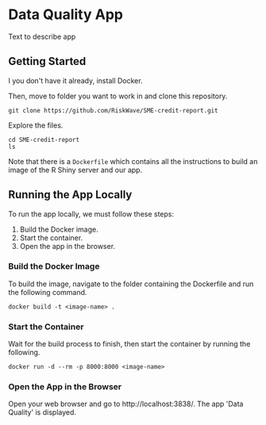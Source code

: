 # Data Quality App

Text to describe app 

## Getting Started

I you don't have it already, install Docker.

Then, move to folder you want to work in and clone this repository.

```
git clone https://github.com/RiskWave/SME-credit-report.git
```

Explore the files.

```
cd SME-credit-report
ls
```
Note that there is a `Dockerfile` which contains all the instructions to build an image of the R Shiny server and our app.

## Running the App Locally

To run the app locally, we must follow these steps:

1. Build the Docker image.
2. Start the container.
3. Open the app in the browser.

### Build the Docker Image

To build the image, navigate to the folder containing the Dockerfile and run the following command.

```
docker build -t <image-name> .
```

### Start the Container

Wait for the build process to finish, then start the container by running the following.

```
docker run -d --rm -p 8000:8000 <image-name>
```

### Open the App in the Browser

Open your web browser and go to http://localhost:3838/. The app 'Data Quality' is displayed.
